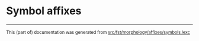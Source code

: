 
# Symbol affixes

* * *

<small>This (part of) documentation was generated from [src/fst/morphology/affixes/symbols.lexc](https://github.com/giellalt/lang-rup/blob/main/src/fst/morphology/affixes/symbols.lexc)</small>
